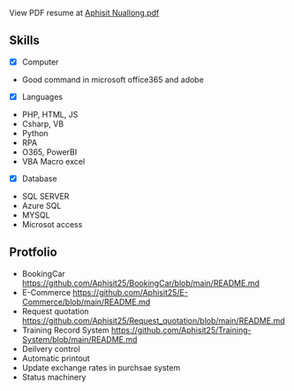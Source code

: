 <!--Hello/Good Morning. I am glad to be here for this interview.
Let me introduce myself.
-->
<!--
# My name is Aphisit Nuallong.

I was born on Wednesday 10th of April 1996. I am 24 years old.
I have no brothers or sisters and I am single.
I graduated in Faculty of Science and Technology major Information Technology from Thonburi university with GPA 2.76

## My responsibilities include
1. Develop a program to support production work
2. Local and remote suport on desktop / laptop to the users
3. Install windows and configure
4. Configure linux server and installation server set permissins
5. Support ERP and implementation
6. Test program
7. Knowledge in one more in the programming language basic


## Portfolio
1. Deilvery control
2. CESI
3. Customer claim information
4. Update exchange rates in purchsae system
-->
<!-- 5. Request quotation https://github.com/Aphisit25/Request_quotation/blob/main/README.md
6. Status machinery
7. Automatic printout
8. Training Record System  https://github.com/Aphisit25/Training-System/blob/main/README.md
9. BookingCar  https://github.com/Aphisit25/BookingCar/blob/main/README.md
10. E-Commerce  https://github.com/Aphisit25/E-Commerce/blob/main/README.md

![image](https://github.com/Aphisit25/Resume_AphisitNuallong/blob/main/image/Aphisit-Nuallong.jpg)
-->

View PDF resume at [Aphisit Nuallong.pdf](Resume_Aphisit-Nuallong.pdf)

## Skills
- [x] Computer
* Good command in microsoft office365 and adobe
- [x] Languages
* PHP, HTML, JS
* Csharp, VB
* Python
* RPA
* O365, PowerBI
* VBA Macro excel
- [x] Database
* SQL SERVER
* Azure SQL
* MYSQL
* Microsot access

## Protfolio
* BookingCar  https://github.com/Aphisit25/BookingCar/blob/main/README.md
* E-Commerce  https://github.com/Aphisit25/E-Commerce/blob/main/README.md
* Request quotation https://github.com/Aphisit25/Request_quotation/blob/main/README.md
* Training Record System  https://github.com/Aphisit25/Training-System/blob/main/README.md
* Deilvery control
* Automatic printout
* Update exchange rates in purchsae system
* Status machinery
